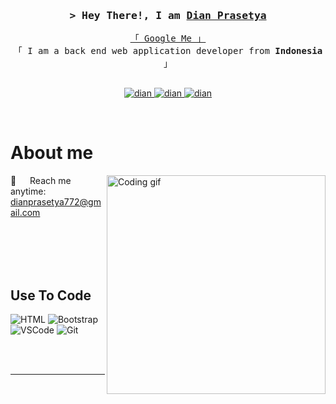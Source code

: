 <!--
<h2 align="center">
  Welcome World!
  <img src="https://media.giphy.com/media/hvRJCLFzcasrR4ia7z/giphy.gif" width="28">
</h2>
-->

<!--
<p align="center">
  <a href="https://github.com/dadayan1234"><img src="https://readme-typing-svg.herokuapp.com/?lines=Self%20Taught%20Programmer;Front%20End%20Developer;1.5%2B%20years%20of%20coding%20experience;Always%20learning%20new%20things&center=true&width=380&height=45"></a>
</p>

 -->

<!-- Intro  -->
<h3 align="center">
        <samp>&gt; Hey There!, I am
                <b><a target="_blank" href="#">Dian Prasetya</a></b>
        </samp>
</h3>


<p align="center"> 
  <samp>
    <a href="https://www.google.com/search?q=Al+Siam">「 Google Me 」</a>
    <br>
    「 I am a back end web application developer from <b>Indonesia</b> 」
    <br>
    <br>
  </samp>
</p>

<p align="center">
 <a href="www.linkedin.com/in/dianprasetya" target="_blank">
  <img src="https://img.shields.io/badge/LinkedIn-0077B5?style=for-the-badge&logo=linkedin&logoColor=white" alt="dian"/>
 </a>
 <a href="https://instagram.com/dian_pqrstu" target="_blank">
  <img src="https://img.shields.io/badge/Instagram-fe4164?style=for-the-badge&logo=instagram&logoColor=white" alt="dian" />
 </a> 
 <a href="https://facebook.com/nishi0001" target="_blank">
  <img src="https://img.shields.io/badge/Facebook-20BEFF?&style=for-the-badge&logo=facebook&logoColor=white" alt="dian"  />
  </a> 
</p>
<br />

<!-- About Section -->
 # About me
 
<p>
 <img align="right" width="350" src="/assets/programmer.gif" alt="Coding gif" />

 📧 &emsp; Reach me anytime: dianprasetya772@gmail.com<br/><br/>

</p>

<br/>
<br/>
<br/>

## Use To Code

![HTML](https://img.shields.io/badge/HTML5-E34F26?style=for-the-badge&logo=html5&logoColor=white)
![Bootstrap](https://img.shields.io/badge/Bootstrap-563D7C?style=for-the-badge&logo=bootstrap&logoColor=white)
![VSCode](https://img.shields.io/badge/Visual_Studio-0078d7?style=for-the-badge&logo=visual%20studio&logoColor=white)
![Git](https://img.shields.io/badge/Git-F05032?style=for-the-badge&logo=git&logoColor=white)

<br/>


<br/>
<hr/>
<br/>
